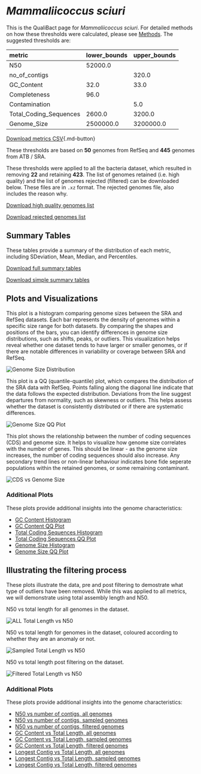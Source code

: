# *Mammaliicoccus sciuri*

This is the QualiBact page for *Mammaliicoccus sciuri*. For detailed methods on how these thresholds were calculated, please see [Methods](../../methods.md).
The suggested thresholds are: 

| metric                 | lower_bounds   | upper_bounds   |
|:-----------------------|:---------------|:---------------|
| N50                    | 52000.0        |                |
| no_of_contigs          |                | 320.0          |
| GC_Content             | 32.0           | 33.0           |
| Completeness           | 96.0           |                |
| Contamination          |                | 5.0            |
| Total_Coding_Sequences | 2600.0         | 3200.0         |
| Genome_Size            | 2500000.0      | 3200000.0      |

[Download metrics CSV](Mammaliicoccus_sciuri_metrics.csv){.md-button}


These thresholds are based on **50** genomes from RefSeq and **445** genomes from ATB / SRA.

These thresholds were applied to all the bacteria dataset, which resulted in removing **22** and retaining **423**.
The list of genomes retained (i.e. high quality) and the list of genomes rejected (filtered) can be downloaded below. These files are in `.xz` format. The rejected genomes file, also includes the reason why.

[Download high quality genomes list](Mammaliicoccus_sciuri_high_quality_genomes.csv.xz)


[Download rejected genomes list](Mammaliicoccus_sciuri_filtered_out_genomes.csv.xz)



## Summary Tables
These tables provide a summary of the distribution of each metric, including SDeviation, Mean, Median, and Percentiles.

[Download full summary tables](summary.csv)

[Download simple summary tables](selected_summary.csv)

## Plots and Visualizations

This plot is a histogram comparing genome sizes between the SRA and RefSeq datasets. Each bar represents the density of genomes within a specific size range for both datasets. By comparing the shapes and positions of the bars, you can identify differences in genome size distributions, such as shifts, peaks, or outliers. This visualization helps reveal whether one dataset tends to have larger or smaller genomes, or if there are notable differences in variability or coverage between SRA and RefSeq.

![Genome Size Distribution](Genome_Size_refseq_histogram_kde.png)

This plot is a QQ (quantile-quantile) plot, which compares the distribution of the SRA data with RefSeq. Points falling along the diagonal line indicate that the data follows the expected distribution. Deviations from the line suggest departures from normality, such as skewness or outliers. This helps assess whether the dataset is consistently distributed or if there are systematic differences.

![Genome Size QQ Plot](Genome_Size_refseq_qqplot.png)

This plot shows the relationship between the number of coding sequences (CDS) and genome size. It helps to visualize how genome size correlates with the number of genes. This should be linear - as the genome size increases, the number of coding sequences should also increase. Any secondary trend lines or non-linear behaviour indicates bone fide seperate populations within the retained genomes, or some remaining contaminant. 

![CDS vs Genome Size](Mammaliicoccus_sciuri_CDS_vs_Genome_Size.png)

### Additional Plots

These plots provide additional insights into the genome characteristics:

- [GC Content Histogram](GC_Content_refseq_histogram_kde.png)
- [GC Content QQ Plot](GC_Content_refseq_qqplot.png)
- [Total Coding Sequences Histogram](Total_Coding_Sequences_refseq_histogram_kde.png)
- [Total Coding Sequences QQ Plot](Total_Coding_Sequences_refseq_qqplot.png)
- [Genome Size Histogram](Genome_Size_refseq_histogram_kde.png)
- [Genome Size QQ Plot](Genome_Size_refseq_qqplot.png)
## Illustrating the filtering process
These plots illustrate the data, pre and post filtering to demostrate what type of outliers have been removed. While this was applied to all metrics, we will demonstrate using total assembly length and N50.

N50 vs total length for all genomes in the dataset.

![ALL Total Length vs N50](Mammaliicoccus_sciuri_all_total_length_N50.png)

N50 vs total length for genomes in the dataset, coloured according to whether they are an anomaly or not.

![Sampled Total Length vs N50](Mammaliicoccus_sciuri_sample_total_length_N50.png)

N50 vs total length post filtering on the dataset.

![Filtered Total Length vs N50](Mammaliicoccus_sciuri_filt_total_length_N50.png)

### Additional Plots

These plots provide additional insights into the genome characteristics:

- [N50 vs number of contigs, all genomes](Mammaliicoccus_sciuri_all_N50_number.png)
- [N50 vs number of contigs, sampled genomes](Mammaliicoccus_sciuri_sample_N50_number.png)
- [N50 vs number of contigs, filtered genomes](Mammaliicoccus_sciuri_filt_N50_number.png)
- [GC Content vs Total Length, all genomes](Mammaliicoccus_sciuri_all_total_length_GC_Content.png)
- [GC Content vs Total Length, sampled genomes](Mammaliicoccus_sciuri_sample_total_length_GC_Content.png)
- [GC Content vs Total Length, filtered genomes](Mammaliicoccus_sciuri_filt_total_length_GC_Content.png)
- [Longest Contig vs Total Length, all genomes](Mammaliicoccus_sciuri_all_total_length_longest.png)
- [Longest Contig vs Total Length, sampled genomes](Mammaliicoccus_sciuri_sample_total_length_longest.png)
- [Longest Contig vs Total Length, filtered genomes](Mammaliicoccus_sciuri_filt_total_length_longest.png)
